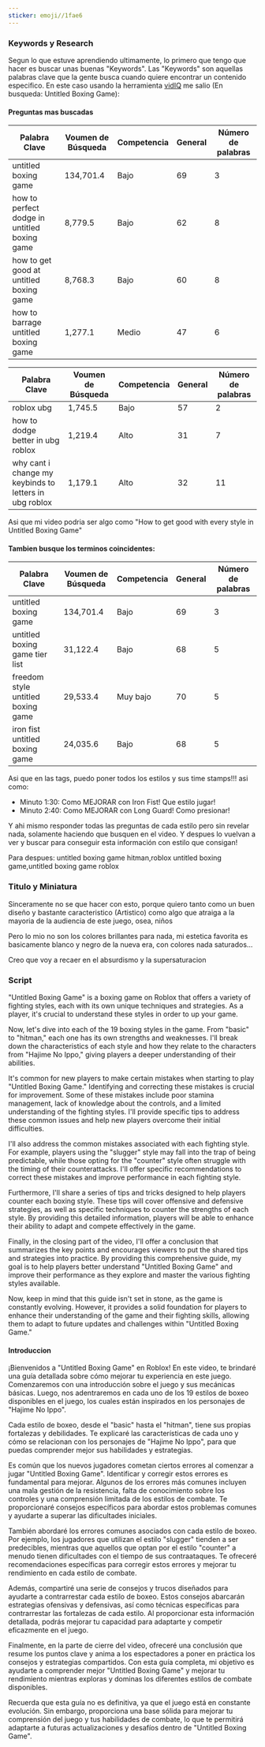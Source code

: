 ```yaml
---
sticker: emoji//1fae6
---
```

### Keywords y Research

Segun lo que estuve aprendiendo ultimamente, lo primero que tengo que hacer es buscar unas buenas "Keywords". Las "Keywords" son aquellas palabras clave que la gente busca cuando quiere encontrar un contenido especifico. En este caso usando la herramienta [vidIQ](https://app.vidiq.com/channels/e9d69825-a30d-4877-9588-8077874727a5/keywords) me salio (En busqueda: Untitled Boxing Game):

#### Preguntas mas buscadas

|Palabra Clave|Voumen de Búsqueda|Competencia|General|Número de palabras|
|---|---|---|---|---|
|untitled boxing game|134,701.4|Bajo|69|3|
|how to perfect dodge in untitled boxing game|8,779.5|Bajo|62|8|
|how to get good at untitled boxing game|8,768.3|Bajo|60|8|
|how to barrage untitled boxing game|1,277.1|Medio|47|6|

|Palabra Clave|Voumen de Búsqueda|Competencia|General|Número de palabras|
|---|---|---|---|---|
|roblox ubg|1,745.5|Bajo|57|2|
|how to dodge better in ubg roblox|1,219.4|Alto|31|7|
|why cant i change my keybinds to letters in ubg roblox|1,179.1|Alto|32|11|

Asi que mi video podria ser algo como "How to get good with every style in Untitled Boxing Game"
#### Tambien busque los terminos coincidentes:

|Palabra Clave|Voumen de Búsqueda|Competencia|General|Número de palabras|
|---|---|---|---|---|
|untitled boxing game|134,701.4|Bajo|69|3|
|untitled boxing game tier list|31,122.4|Bajo|68|5|
|freedom style untitled boxing game|29,533.4|Muy bajo|70|5|
|iron fist untitled boxing game|24,035.6|Bajo|68|5|

Asi que en las tags, puedo poner todos los estilos y sus time stamps!!! asi como:

- Minuto 1:30: Como MEJORAR con Iron Fist! Que estilo jugar!
- Minuto 2:40: Como MEJORAR con Long Guard! Como presionar!

Y ahi mismo responder todas las preguntas de cada estilo pero sin revelar nada, solamente haciendo que busquen en el video. Y despues lo vuelvan a ver y buscar para conseguir esta información con estilo que consigan!

Para despues: untitled boxing game hitman,roblox untitled boxing game,untitled boxing game roblox

### Titulo y Miniatura
Sinceramente no se que hacer con esto, porque quiero tanto como un buen diseño y bastante caracteristico (Artistico) como algo que atraiga a la mayoria de la audiencia de este juego, osea, niños

Pero lo mio no son los colores brillantes para nada, mi estetica favorita es basicamente blanco y negro de la nueva era, con colores nada saturados...

Creo que voy a recaer en el absurdismo y la supersaturacion 

### Script

"Untitled Boxing Game" is a boxing game on Roblox that offers a variety of fighting styles, each with its own unique techniques and strategies. As a player, it's crucial to understand these styles in order to up your game.

Now, let's dive into each of the 19 boxing styles in the game. From "basic" to "hitman," each one has its own strengths and weaknesses. I'll break down the characteristics of each style and how they relate to the characters from "Hajime No Ippo," giving players a deeper understanding of their abilities.

It's common for new players to make certain mistakes when starting to play "Untitled Boxing Game." Identifying and correcting these mistakes is crucial for improvement. Some of these mistakes include poor stamina management, lack of knowledge about the controls, and a limited understanding of the fighting styles. I'll provide specific tips to address these common issues and help new players overcome their initial difficulties.

I'll also address the common mistakes associated with each fighting style. For example, players using the "slugger" style may fall into the trap of being predictable, while those opting for the "counter" style often struggle with the timing of their counterattacks. I'll offer specific recommendations to correct these mistakes and improve performance in each fighting style.

Furthermore, I'll share a series of tips and tricks designed to help players counter each boxing style. These tips will cover offensive and defensive strategies, as well as specific techniques to counter the strengths of each style. By providing this detailed information, players will be able to enhance their ability to adapt and compete effectively in the game.

Finally, in the closing part of the video, I'll offer a conclusion that summarizes the key points and encourages viewers to put the shared tips and strategies into practice. By providing this comprehensive guide, my goal is to help players better understand "Untitled Boxing Game" and improve their performance as they explore and master the various fighting styles available.

Now, keep in mind that this guide isn't set in stone, as the game is constantly evolving. However, it provides a solid foundation for players to enhance their understanding of the game and their fighting skills, allowing them to adapt to future updates and challenges within "Untitled Boxing Game."



#### Introduccion 
¡Bienvenidos a "Untitled Boxing Game" en Roblox! En este video, te brindaré una guía detallada sobre cómo mejorar tu experiencia en este juego. Comenzaremos con una introducción sobre el juego y sus mecánicas básicas. Luego, nos adentraremos en cada uno de los 19 estilos de boxeo disponibles en el juego, los cuales están inspirados en los personajes de "Hajime No Ippo".

Cada estilo de boxeo, desde el "basic" hasta el "hitman", tiene sus propias fortalezas y debilidades. Te explicaré las características de cada uno y cómo se relacionan con los personajes de "Hajime No Ippo", para que puedas comprender mejor sus habilidades y estrategias.

Es común que los nuevos jugadores cometan ciertos errores al comenzar a jugar "Untitled Boxing Game". Identificar y corregir estos errores es fundamental para mejorar. Algunos de los errores más comunes incluyen una mala gestión de la resistencia, falta de conocimiento sobre los controles y una comprensión limitada de los estilos de combate. Te proporcionaré consejos específicos para abordar estos problemas comunes y ayudarte a superar las dificultades iniciales.

También abordaré los errores comunes asociados con cada estilo de boxeo. Por ejemplo, los jugadores que utilizan el estilo "slugger" tienden a ser predecibles, mientras que aquellos que optan por el estilo "counter" a menudo tienen dificultades con el tiempo de sus contraataques. Te ofreceré recomendaciones específicas para corregir estos errores y mejorar tu rendimiento en cada estilo de combate.

Además, compartiré una serie de consejos y trucos diseñados para ayudarte a contrarrestar cada estilo de boxeo. Estos consejos abarcarán estrategias ofensivas y defensivas, así como técnicas específicas para contrarrestar las fortalezas de cada estilo. Al proporcionar esta información detallada, podrás mejorar tu capacidad para adaptarte y competir eficazmente en el juego.

Finalmente, en la parte de cierre del video, ofreceré una conclusión que resume los puntos clave y anima a los espectadores a poner en práctica los consejos y estrategias compartidos. Con esta guía completa, mi objetivo es ayudarte a comprender mejor "Untitled Boxing Game" y mejorar tu rendimiento mientras exploras y dominas los diferentes estilos de combate disponibles.

Recuerda que esta guía no es definitiva, ya que el juego está en constante evolución. Sin embargo, proporciona una base sólida para mejorar tu comprensión del juego y tus habilidades de combate, lo que te permitirá adaptarte a futuras actualizaciones y desafíos dentro de "Untitled Boxing Game".